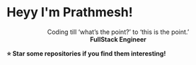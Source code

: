 # Heyy I'm Prathmesh!  

<p align="center">
  Coding till ‘what’s the point?’ to ‘this is the point.’ <br/>
  <strong>FullStack Engineer</strong>
</p>  

**⭐ Star some repositories if you find them interesting!**
